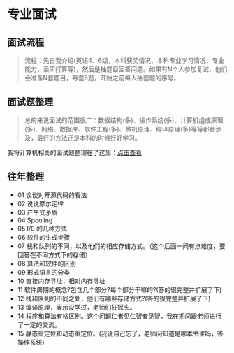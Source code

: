 # 专业面试

## 面试流程

> 流程：先自我介绍(英语4、6级，本科获奖情况、本科专业学习情况、专业能力，读研打算等)，然后是抽题目回答问题。如果有N个人参加复试，他们会准备N套题目，每套5题，开始之前每人抽套题的序号。

## 面试题整理

> 总的来说面试的范围很广：数据结构(多)、操作系统(多)、计算机组成原理(多)、网络、数据库、软件工程(多)、微机原理、编译原理(多)等等都会涉及，最好的方法还是本科的时候好好学习。

我将计算机相关的面试题整理在了这里：[点击查看](interview/README?id=技术面试题收录)

## 往年整理

* 01  谈谈对开源代码的看法
* 02  说说摩尔定律
* 03  产生式矛盾
* 04  Spooling 
* 05  I/0 的几种方式
* 06  软件的生成步骤
* 07  栈和队列的不同，以及他们的相应存储方式。（这个后面一问有点难度，要回答在不同方式下的存储）
* 08  算法和软件的区别
* 09  形式语言的分类
* 10  直接内存寻址，相对内存寻址
* 11  软件周期的概念?包含几个部分?每个部分干嘛的?(答的很完整并扩展了下)
* 12  栈和队列的不同之处，他们有哪些存储方式?(答的很完整并扩展了下)
* 13  编译原理，表示没学过，老师们狂摇头。
* 14  程序和算法有啥区别。这个问题仁者见仁智者见智，我在期间跟老师进行了一定的交流。
* 15  静态重定位和动态重定位。(我说自己忘了，老师问知道是哪本书里吗，答操作系统)